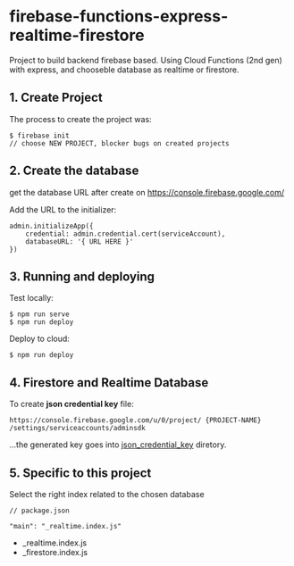 
# firebase-functions-express-realtime-firestore

Project to build backend firebase based. 
Using Cloud Functions (2nd gen) with express, and chooseble database as realtime or firestore.

## 1. Create Project

The process to create the project was:
```
$ firebase init 
// choose NEW PROJECT, blocker bugs on created projects
```

## 2. Create the database

get the database URL after create on https://console.firebase.google.com/

Add the URL to the initializer:
```
admin.initializeApp({
    credential: admin.credential.cert(serviceAccount),
    databaseURL: '{ URL HERE }'
})
```

## 3. Running and deploying

Test locally:
```
$ npm run serve
$ npm run deploy
```

Deploy to cloud:
```
$ npm run deploy
```

## 4. Firestore and Realtime Database

To create **json credential key** file:
```
https://console.firebase.google.com/u/0/project/ {PROJECT-NAME} /settings/serviceaccounts/adminsdk
```
...the generated key goes into [json_credential_key](https://github.com/rogerio-ushiro/firebase-functions-express-realtime-firestore/tree/main/functions/json_credential_key) diretory.

## 5. Specific to this project

Select the right index related to the chosen database

```
// package.json

"main": "_realtime.index.js"
```
- _realtime.index.js
- _firestore.index.js